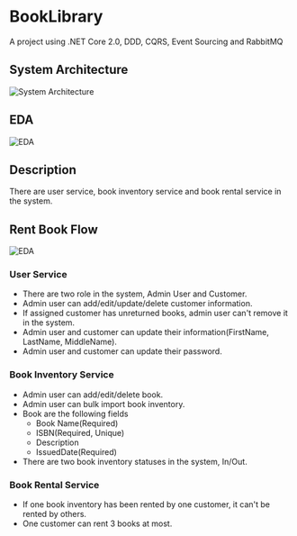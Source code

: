 # BookLibrary
A project using .NET Core 2.0, DDD, CQRS, Event Sourcing and RabbitMQ

## System Architecture
![System Architecture](https://github.com/lamondlu/BookLibrary/blob/master/Documents/Architecture/20171107104353.png)

## EDA 
![EDA](https://github.com/lamondlu/BookLibrary/blob/master/Documents/Architecture/20171108152513.png)

## Description
There are user service, book inventory service and book rental service in the system.

## Rent Book Flow
![EDA](https://github.com/lamondlu/BookLibrary/blob/master/Documents/Flow/rentbookflow.png)

### User Service
* There are two role in the system, Admin User and Customer.
* Admin user can add/edit/update/delete customer information.
* If assigned customer has unreturned books, admin user can't remove it in the system.
* Admin user and customer can update their information(FirstName, LastName, MiddleName).
* Admin user and customer can update their password.

### Book Inventory Service
* Admin user can add/edit/delete book.
* Admin user can bulk import book inventory.
* Book are the following fields
    *    Book Name(Required)
	*    ISBN(Required, Unique)
	*    Description
	*    IssuedDate(Required)
* There are two book inventory statuses in the system, In/Out.
  
### Book Rental Service
* If one book inventory has been rented by one customer, it can't be rented by others.
* One customer can rent 3 books at most.



